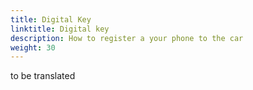 ```yaml
---
title: Digital Key
linktitle: Digital key
description: How to register a your phone to the car
weight: 30
---
```



to be translated